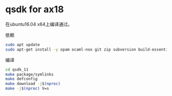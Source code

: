# qsdk for ax18

在ubuntu16.04 x64上编译通过。

依赖

```bash
sudo apt update
sudo apt-get install -y opam ocaml-nox git zip subversion build-essential flex wget gawk unzip man file zlib1g-dev libssl-dev libncurses5-dev python
```

编译

```bash
cd qsdk_11
make package/symlinks
make defconfig
make download -j$(nproc)
make -j$(nproc) V=s
```
